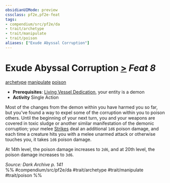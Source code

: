 ```yaml
---
obsidianUIMode: preview
cssclass: pf2e,pf2e-feat
tags:
- compendium/src/pf2e/da
- trait/archetype
- trait/manipulate
- trait/poison
aliases: ["Exude Abyssal Corruption"]
---
```

# Exude Abyssal Corruption  [>](../../rules/core-rulebook/chapter-9-playing-the-game.md#Actions "Single Action") *Feat 8*  
[archetype](../../rules/traits/archetype.md)  [manipulate](../../rules/traits/manipulate.md)  [poison](../../rules/traits/poison.md)  

- **Prerequisites**: [Living Vessel Dedication](living-vessel-dedication-da.md), your entity is a demon
- **Activity** Single Action

Most of the changes from the demon within you have harmed you so far, but you've found a way to expel some of the corruption within you to poison others. Until the beginning of your next turn, you and your weapons are covered in toxic sludge or another similar manifestation of the demonic corruption; your melee [Strikes](../../rules/actions/strike.md) deal an additional `1d6` poison damage, and each time a creature hits you with a melee unarmed attack or otherwise touches you, it takes `1d6` poison damage.

At 14th level, the poison damage increases to `2d6`, and at 20th level, the poison damage increases to `3d6`.

*Source: Dark Archive p. 141*  
%% #compendium/src/pf2e/da #trait/archetype #trait/manipulate #trait/poison %%